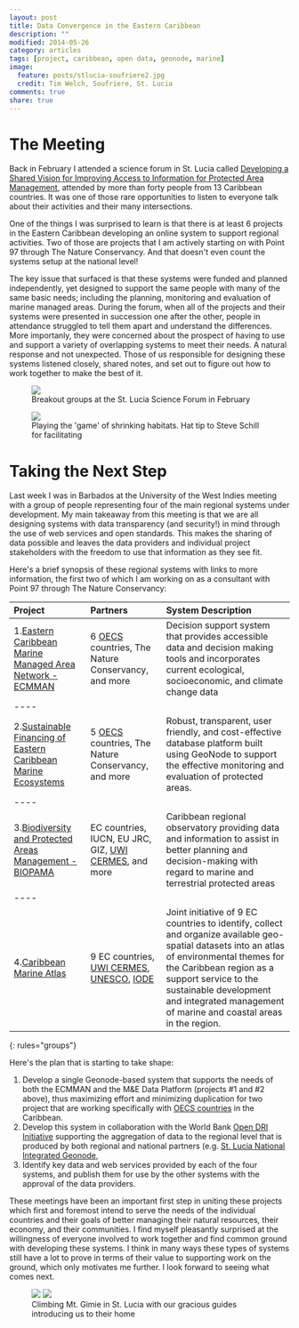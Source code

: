 ```yaml
---
layout: post
title: Data Convergence in the Eastern Caribbean
description: ""
modified: 2014-05-26
category: articles
tags: [project, caribbean, open data, geonode, marine]
image:
  feature: posts/stlucia-soufriere2.jpg
  credit: Tim Welch, Soufriere, St. Lucia
comments: true
share: true
---
```


# The Meeting

Back in February I attended a science forum in St. Lucia called [Developing a Shared Vision for Improving Access to Information for Protected Area Management](http://iucn.org/news_homepage/all_news_by_region/news_from_central_america/?14486/biopamaStLucia), attended by more than forty people from 13 Caribbean countries.  It was one of those rare opportunities to listen to everyone talk about their activities and their many intersections.  

One of the things I was surprised to learn is that there is at least 6 projects in the Eastern Caribbean developing an online system to support regional activities.  Two of those are projects that I am actively starting on with Point 97 through The Nature Conservancy. And that doesn't even count the systems setup at the national level!

The key issue that surfaced is that these systems were funded and planned independently, yet designed to support the same people with many of the same basic needs; including the planning, monitoring and evaluation of marine managed areas.  During the forum, when all of the projects and their systems were presented in succession one after the other, people in attendance struggled to tell them apart and understand the differences.  More importanly, they were concerned about the prospect of having to use and support a variety of overlapping systems to meet their needs.  A natural response and not unexpected.  Those of us responsible for designing these systems listened closely, shared notes, and set out to figure out how to work together to make the best of it.

<figure>
    <a href="/images/posts/stlucia-group1.jpg"><img src="/images/posts/stlucia-group1.jpg"></a>
    <figcaption>Breakout groups at the St. Lucia Science Forum in February</figcaption>
</figure>

<figure>
    <a href="/images/posts/stlucia-group2.jpg"><img src="/images/posts/stlucia-group2.jpg"></a>
    <figcaption>Playing the 'game' of shrinking habitats.  Hat tip to Steve Schill for facilitating</figcaption>
</figure>

# Taking the Next Step

Last week I was in Barbados at the University of the West Indies meeting with a group of people representing four of the main regional systems under development.  My main takeaway from this meeting is that we are all designing systems with data transparency (and security!) in mind through the use of web services and open standards.  This makes the sharing of data possible and leaves the data providers and individual project stakeholders with the freedom to use that information as they see fit.  

Here's a brief synopsis of these regional systems with links to more information, the first two of which I am working on as a consultant with Point 97 through The Nature Conservancy:

| Project | Partners | System Description
|:--------|:-------|:--------|
| 1.[Eastern Caribbean Marine Managed Area Network - ECMMAN](http://www.international-climate-initiative.com/en/projects/projects/details/climateresilient-eastern-caribbean-marine-managed-areas-network-ecmman-343) | 6 [OECS](http://www.oecs.org/) countries, The Nature Conservancy, and more | Decision support system that provides accessible data and decision making tools and incorporates current ecological, socioeconomic, and climate change data
|----
| 2.[Sustainable Financing of Eastern Caribbean Marine Ecosystems](http://www.worldbank.org/projects/P103470/sustainable-financing-management-eastern-caribbean-marine-ecosystem?lang=en) | 5 [OECS](http://www.oecs.org/) countries, The Nature Conservancy, and more | Robust, transparent, user friendly, and cost-effective database platform built using GeoNode to support the effective monitoring and evaluation of protected areas.
|----
| 3.[Biodiversity and Protected Areas Management - BIOPAMA](http://www.biopama.org/) | EC countries, IUCN, EU JRC, GIZ, [UWI CERMES](http://cermes.cavehill.uwi.edu/), and more | Caribbean regional observatory providing data and information to assist in better planning and decision-making with regard to marine and terrestrial protected areas
|----
| 4.[Caribbean Marine Atlas](http://www.caribbeanmarineatlas.net/) | 9 EC countries, [UWI CERMES](http://cermes.cavehill.uwi.edu/), [UNESCO](http://ioc.unesco.org/), [IODE](http://www.iode.org/) | Joint initiative of 9 EC countries to identify, collect and organize available geo-spatial datasets into an atlas of environmental themes for the Caribbean region as a support service to the sustainable development and integrated management of marine and coastal areas in the region.
{: rules="groups"}

Here's the plan that is starting to take shape:

1. Develop a single Geonode-based system that supports the needs of both the ECMMAN and the M&E Data Platform (projects #1 and #2 above), thus maximizing effort and minimizing duplication for two project that are working specifically with [OECS countries](http://www.oecs.org/) in the Caribbean.
2. Develop this system in collaboration with the World Bank [Open DRI Initiative](https://www.gfdrr.org/opendri) supporting the aggregation of data to the regional level that is produced by both regional and national partners (e.g. [St. Lucia National Integrated Geonode](http://sling.gosl.gov.lc/), 
3. Identify key data and web services provided by each of the four systems, and publish them for use by the other systems with the approval of the data providers.

These meetings have been an important first step in uniting these projects which first and foremost intend to serve the needs of the individual countries and their goals of better managing their natural resources, their economy, and their communities.  I find myself pleasantly surprised at the willingness of everyone involved to work together and find common ground with developing these systems.  I think in many ways these types of systems still have a lot to prove in terms of their value to supporting work on the ground, which only motivates me further.  I look forward to seeing what comes next.

<figure class="half">
    <a href="/images/posts/stlucia-gimie1.jpg"><img src="/images/posts/stlucia-gimie1.jpg"></a>
    <a href="/images/posts/stlucia-gimie2.jpg"><img src="/images/posts/stlucia-gimie2.jpg"></a>
    <figcaption>Climbing Mt. Gimie in St. Lucia with our gracious guides introducing us to their home</figcaption>
</figure>
